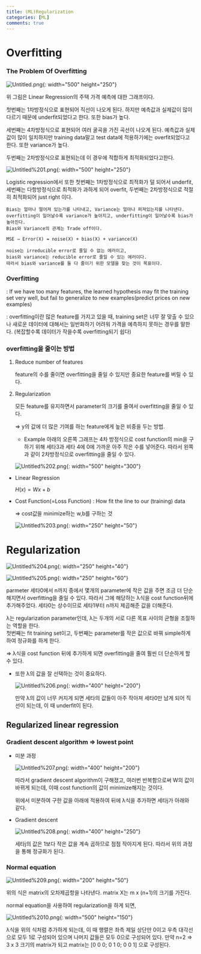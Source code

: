 ```yaml
---
title: (ML)Regularization
categories: [ML]
comments: true
---
```


# Overfitting

### The Problem Of Overfitting

![Untitled.png](/assets/img/20-10-09/Regularization/Untitled.png){: width="500" height="250"}

위 그림은 Linear Regression의 주택 가격 예측에 대한 그래프이다.

첫번째는 1차방정식으로 표현되어 직선이 나오게 된다. 하지만 예측값과 실제값이 많이 다르기 때문에 underfit되었다고 한다. 또한 bias가 높다.

세번째는 4차방정식으로 표현되어 여러 굴곡을 가진 곡선이 나오게 된다. 예측값과 실제값이 많이 일치하지만 training data말고 test data에 적용하기에는 overfit되었다고 한다. 또한 variance가 높다.

두번째는 2차방정식으로 표현되는데 이 경우에 적합하게 최적화되었다고한다. 


![Untitled%201.png](/assets/img/20-10-09/Regularization/Untitled%201.png){: width="500" height="250"}

Logistic regression에서 또한 첫번째는 1차방정식으로 최적화가 덜 되어서 underfit, 세번째는 다항방정식으로 최적화가 과하게 되어 overfit, 두번째는 2차방정식으로 적절히 최적화되어 just right 이다.

```
Bias는 얼마나 떨어져 있는가를 나타내고, Variance는 얼마나 퍼져있는지를 나타낸다.  
overfitting이 일어날수록 variance가 높아지고, underfitting이 일어날수록 bias가 높아진다.  
Bias와 Variance의 관계는 Trade off이다. 

MSE ⇒ Error(X) = noise(X) + bias(X) + variance(X)

noise는 irreducible error로 줄일 수 없는 에러이고,  
bias와 variance는 reducible error로 줄일 수 있는 에러이다.  
따라서 bias와 variance를 둘 다 줄이기 위한 모델을 찾는 것이 목표이다.
```

### Overfitting

: If we have too many features, the learned hypothesis may fit the training set very well, but fail to generalize to new examples(predict prices on new examples)

: overfitting이란 많은 feature를 가지고 있을 때, training set은 너무 잘 맞출 수 있으나 새로운 데이터에 대해서는 일반화하기 어려워 가격을 예측하지 못하는 경우를 말한다. (복잡할수록 데이터가 작을수록 overfitting되기 쉽다)

### **overfitting을 줄이는 방법**

1. Reduce number of features

    feature의 수를 줄이면 overfitting을 줄일 수 있지만 중요한 feature를 버릴 수 있다.

2. Regularization

    모든 feature를 유지하면서 parameter의 크기를 줄여서 overfitting을 줄일 수 있다.

    => y의 값에 더 많은 기여를 하는 feature에게 높은 비중을 두는 방법.

    - Example
    아래의 오른쪽 그래프는 4차 방정식으로 cost function의 min을 구하기 위해 세타3과 세타 4에 0에 가까운 아주 작은 수를 넣어준다. 
    따라서 왼쪽과 같이 2차방정식으로 overfitting을 줄일 수 있다.

    ![Untitled%202.png](/assets/img/20-10-09/Regularization/Untitled%202.png){: width="500" height="300"}


- Linear Regression

    $H(x)=Wx+b$

- Cost Function(=Loss Function) : How fit the line to our (training) data

    ⇒ cost값을 minimize하는 w,b를 구하는 것
    
    ![Untitled%203.png](/assets/img/20-10-09/Regularization/Untitled%203.png){: width="250" height="50"}


# Regularization

![Untitled%204.png](/assets/img/20-10-09/Regularization/Untitled%204.png){: width="250" height="40"}

![Untitled%205.png](/assets/img/20-10-09/Regularization/Untitled%205.png){: width="250" height="60"}

parmeter 세타0에서 n까지 중에서 몇개의 parameter에 작은 값을 주면 조금 더 단순해지면서 overfitting을 줄일 수 있다. 따라서 그에 해당하는 λ식을 cost function뒤에 추가해주었다. 세타0는 상수이므로 세타1부터 n까지 제곱해준 값을 더해준다.

λ는 regularization parameter인데, λ는 두개의 서로 다른 목표 사이의 균형을 조절하는 역할을 한다.  
첫번째는 fit training set이고, 두번째는 parameter를 작은 값으로 바꿔 simple하게 하여 정규화를 하게 한다. 

=> λ식을 cost function 뒤에 추가하게 되면 overfitting을 줄여 훨씬 더 단순하게 할 수 있다.  


- 또한 λ의 값을 잘 선택하는 것이 중요하다.

    ![Untitled%206.png](/assets/img/20-10-09/Regularization/Untitled%206.png){: width="400" height="200"}

    만약  λ의 값이 너무 커지게 되면 세타의 값들이 아주 작아져 세타0만 남게 되어 직선이 되는데, 이 때 underfit이 된다.


## Regularized linear regression

### Gradient descent algorithm ⇒ lowest point

- 미분 과정

    ![Untitled%207.png](/assets/img/20-10-09/Regularization/Untitled%207.png){: width="400" height="200"}

    따라서 gradient descent algorithm이 구해졌고, 여러번 반복함으로써 W의 값이 바뀌게 되는데, 이때 cost function의 값이 minimize해지는 것이다.

    위에서 미분하여 구한 값을 아래에 적용하여 뒤에 λ식을 추가하면 세타j가 아래와 같다.

- Gradient descent

    ![Untitled%208.png](/assets/img/20-10-09/Regularization/Untitled%208.png){: width="400" height="250"}

    세타j의 값은 1보다 작은 값을 계속 곱하므로 점점 작아지게 된다. 따라서 위의 과정을 통해 정규화가 된다.

### Normal equation

![Untitled%209.png](/assets/img/20-10-09/Regularization/Untitled%209.png){: width="200" height="50"}

위의 식은 matrix의 오차제곱항을 나타낸다. matrix X는 m x (n+1)의 크기를 가진다.

normal equation을 사용하여 regularization을 하게 되면,

![Untitled%2010.png](/assets/img/20-10-09/Regularization/Untitled%2010.png){: width="500" height="150"}

 λ식을 위의 식처럼 추가하게 되는데, 이 때  행렬은 좌측 제일 상단만 0이고 우측 대각선으로 모두 1로 구성되어 있으며 나머지 값들은 모두 0으로 구성되어 있다. 만약 n=2 ⇒ 3 x 3 크기의 matrix가 되고 matrix는 [0 0 0; 0 1 0; 0 0 1] 으로 구성된다.
